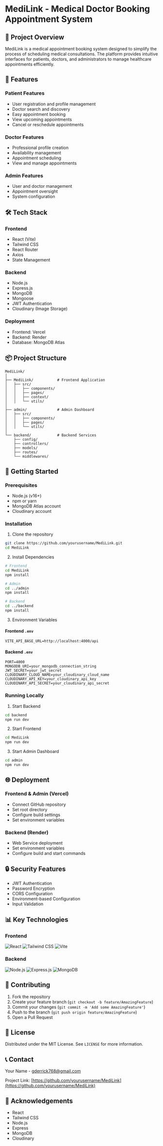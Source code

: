 # MediLink - Medical Doctor Booking Appointment System

## 🏥 Project Overview

MediLink is a medical appointment booking system designed to simplify the process of scheduling medical consultations. The platform provides intuitive interfaces for patients, doctors, and administrators to manage healthcare appointments efficiently.

## 🌟 Features

### Patient Features
- User registration and profile management
- Doctor search and discovery
- Easy appointment booking
- View upcoming appointments
- Cancel or reschedule appointments

### Doctor Features
- Professional profile creation
- Availability management
- Appointment scheduling
- View and manage appointments

### Admin Features
- User and doctor management
- Appointment oversight
- System configuration

## 🛠 Tech Stack

### Frontend
- React (Vite)
- Tailwind CSS
- React Router
- Axios
- State Management

### Backend
- Node.js
- Express.js
- MongoDB
- Mongoose
- JWT Authentication
- Cloudinary (Image Storage)

### Deployment
- Frontend: Vercel
- Backend: Render
- Database: MongoDB Atlas

## 📦 Project Structure

```
MediLink/
│
├── MediLink/           # Frontend Application
│   ├── src/
│   │   ├── components/
│   │   ├── pages/
│   │   ├── context/
│   │   └── utils/
│
├── admin/              # Admin Dashboard
│   ├── src/
│   │   ├── components/
│   │   ├── pages/
│   │   └── utils/
│
└── backend/            # Backend Services
    ├── config/
    ├── controllers/
    ├── models/
    ├── routes/
    └── middlewares/
```

## 🚀 Getting Started

### Prerequisites
- Node.js (v16+)
- npm or yarn
- MongoDB Atlas account
- Cloudinary account

### Installation

1. Clone the repository
```bash
git clone https://github.com/yourusername/MediLink.git
cd MediLink
```

2. Install Dependencies
```bash
# Frontend
cd MediLink
npm install

# Admin
cd ../admin
npm install

# Backend
cd ../backend
npm install
```

3. Environment Variables

#### Frontend `.env`
```
VITE_API_BASE_URL=http://localhost:4000/api
```

#### Backend `.env`
```
PORT=4000
MONGODB_URI=your_mongodb_connection_string
JWT_SECRET=your_jwt_secret
CLOUDINARY_CLOUD_NAME=your_cloudinary_cloud_name
CLOUDINARY_API_KEY=your_cloudinary_api_key
CLOUDINARY_API_SECRET=your_cloudinary_api_secret
```

### Running Locally

1. Start Backend
```bash
cd backend
npm run dev
```

2. Start Frontend
```bash
cd MediLink
npm run dev
```

3. Start Admin Dashboard
```bash
cd admin
npm run dev
```

## 🌐 Deployment

### Frontend & Admin (Vercel)
- Connect GitHub repository
- Set root directory
- Configure build settings
- Set environment variables

### Backend (Render)
- Web Service deployment
- Set environment variables
- Configure build and start commands

## 🔒 Security Features
- JWT Authentication
- Password Encryption
- CORS Configuration
- Environment-based Configuration
- Input Validation

## 📊 Key Technologies

### Frontend
![React](https://img.shields.io/badge/React-61DAFB?style=for-the-badge&logo=react&logoColor=white)
![Tailwind CSS](https://img.shields.io/badge/Tailwind_CSS-38B2AC?style=for-the-badge&logo=tailwind-css&logoColor=white)
![Vite](https://img.shields.io/badge/Vite-646CFF?style=for-the-badge&logo=vite&logoColor=white)

### Backend
![Node.js](https://img.shields.io/badge/Node.js-339933?style=for-the-badge&logo=nodedotjs&logoColor=white)
![Express.js](https://img.shields.io/badge/Express.js-000000?style=for-the-badge&logo=express&logoColor=white)
![MongoDB](https://img.shields.io/badge/MongoDB-4EA94B?style=for-the-badge&logo=mongodb&logoColor=white)

## 🤝 Contributing

1. Fork the repository
2. Create your feature branch (`git checkout -b feature/AmazingFeature`)
3. Commit your changes (`git commit -m 'Add some AmazingFeature'`)
4. Push to the branch (`git push origin feature/AmazingFeature`)
5. Open a Pull Request

## 📄 License
Distributed under the MIT License. See `LICENSE` for more information.

## 📞 Contact

Your Name - gderrick768@gmail.com

Project Link: [https://github.com/yourusername/MediLink](https://github.com/yourusername/MediLink)

## 🙏 Acknowledgements
- React
- Tailwind CSS
- Node.js
- Express
- MongoDB
- Cloudinary
```
